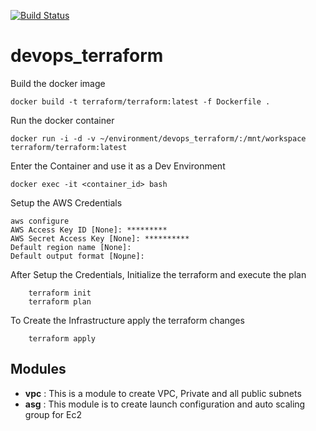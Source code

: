 [![Build Status](https://travis-ci.org/mattyait/devops_terraform.svg?branch=master)](https://travis-ci.org/mattyait/devops_terraform)
# devops_terraform

Build the docker image

    docker build -t terraform/terraform:latest -f Dockerfile .

Run the docker container

    docker run -i -d -v ~/environment/devops_terraform/:/mnt/workspace terraform/terraform:latest

Enter the Container and use it as a Dev Environment

    docker exec -it <container_id> bash

Setup the AWS Credentials

    aws configure
    AWS Access Key ID [None]: *********
    AWS Secret Access Key [None]: **********
    Default region name [None]:
    Default output format [Noµne]:

After Setup the Credentials, Initialize the terraform and execute the plan

        terraform init
        terraform plan
To Create the Infrastructure apply the terraform changes

        terraform apply

## Modules
- **vpc** : This is a module to create VPC, Private and all public subnets
- **asg** : This module is to create launch configuration and auto scaling group for Ec2
